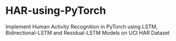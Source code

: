 # HAR-using-PyTorch
Implement Human Activity Recognition in PyTorch using LSTM, Bidirectional-LSTM and Residual-LSTM Models on UCI HAR Dataset
